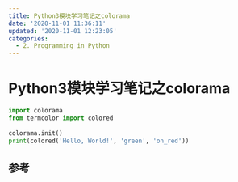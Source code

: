 ```yaml
---
title: Python3模块学习笔记之colorama
date: '2020-11-01 11:36:11'
updated: '2020-11-01 12:23:05'
categories:
  - 2. Programming in Python
---
```

# Python3模块学习笔记之colorama

```python
import colorama
from termcolor import colored 
  
colorama.init()
print(colored('Hello, World!', 'green', 'on_red')) 
```



## 参考

[^1]: [Print Colors in Python terminal](https://www.geeksforgeeks.org/print-colors-python-terminal/)
